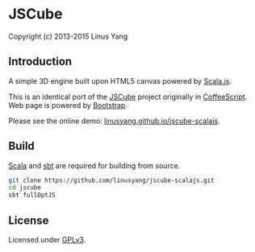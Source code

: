 JSCube
=====
Copyright (c) 2013-2015 Linus Yang


Introduction
-----
A simple 3D engine built upon HTML5 canvas powered by [Scala.js](http://www.scala-js.org/).

This is an identical port of the [JSCube](https://github.com/linusyang/jscube) project originally in [CoffeeScript](http://coffeescript.org/). Web page is powered by [Bootstrap](http://getbootstrap.com/).

Please see the online demo: [linusyang.github.io/jscube-scalajs](https://linusyang.github.io/jscube-scalajs/).

Build
-----
[Scala](http://www.scala-lang.org/) and [sbt](http://www.scala-sbt.org/) are required for building from source.

```Bash
git clone https://github.com/linusyang/jscube-scalajs.git
cd jscube
sbt fullOptJS
```

License
-----
Licensed under [GPLv3](http://www.gnu.org/copyleft/gpl.html).
